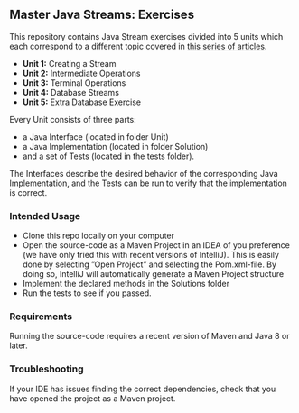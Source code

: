 ## Master Java Streams: Exercises
This repository contains Java Stream exercises divided into 5 units which each correspond to a different topic covered in [this series of articles](https://www.dzone.com).

- **Unit 1:** Creating a Stream<br/>
- **Unit 2:** Intermediate Operations<br/>
- **Unit 3:** Terminal Operations<br/>
- **Unit 4:** Database Streams<br/>
- **Unit 5:** Extra Database Exercise 

Every Unit consists of three parts: 
- a Java Interface (located in folder Unit) <br/>
- a Java Implementation (located in folder Solution) <br/>
- and a set of Tests (located in the tests folder). <br/>

The Interfaces describe the desired behavior of the corresponding Java Implementation, and the Tests can be run to verify that the implementation is correct. 

### Intended Usage 

- Clone this repo locally on your computer
- Open the source-code as a Maven Project in an IDEA of you preference (we have only tried this with recent versions of IntelliJ). This is easily done by selecting ”Open Project” and selecting the Pom.xml-file. By doing so, IntelliJ will automatically generate a Maven Project structure
- Implement the declared methods in the Solutions folder
- Run the tests to see if you passed.

### Requirements
Running the source-code requires a recent version of Maven and Java 8 or later. 

### Troubleshooting
If your IDE has issues finding the correct dependencies, check that you have opened the project as a Maven project.
